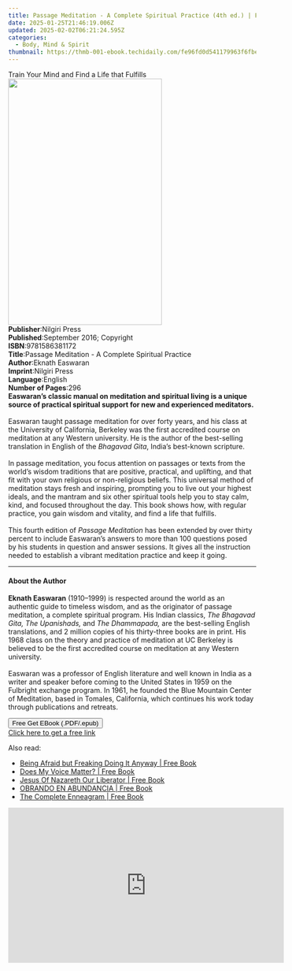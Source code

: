 ```yaml
---
title: Passage Meditation - A Complete Spiritual Practice (4th ed.) | Free Book
date: 2025-01-25T21:46:19.006Z
updated: 2025-02-02T06:21:24.595Z
categories:
  - Body, Mind & Spirit
thumbnail: https://thmb-001-ebook.techidaily.com/fe96fd0d541179963f6fbe77806f7aa76fadadba2b9a05bc0a8d3d793cee02a2.jpg
---
```

<main id="book-container">
  <div class="flex flex-col">
    <div class="book-brief flex-1 py-6 px-4 sm:p-6 md:py-10 md:px-8">
      <!-- brief-->
      <div class="book-brief-main">
        Train Your Mind and Find a Life that Fulfills
      </div>
    </div>
    <div
      class="book-meta-info flex-1 grid gap-4 col-start-1 col-end-3 row-start-1 sm:mb-6 sm:grid-cols-4 lg:gap-6 lg:col-start-2 lg:row-end-6 lg:row-span-6 lg:mb-0"
    >
      <div
        class="book-meta-info-left place-content-center mt-4 p-4 text-sm leading-6 col-start-2 col-span-2 dark:text-slate-400"
      >
        <img
          class="w-full h-500 object-cover rounded-lg sm:h-255 sm:col-span-2 lg:col-span-full"
          src="https://img-001-ebook.techidaily.com/cfc8fe35bb1734ea45c8379ba3bacb2de1bbdfb8bb0240d3a816c600169bde56.jpg"
          alt=""
          width="312"
          height="500"
        />
      </div>
      <div
        class="book-meta-info-right mt-2 col-start-1 row-start-2 col-span-3 self-center"
      >
        <!-- meta data  -->
        <div class="flex flex-col px-4 md:px-8">
          <div class="flex-1">
            <strong>Publisher</strong>:<span class="px-2">Nilgiri Press</span>
          </div>
          <div class="flex-1">
            <strong>Published</strong>:<span class="px-2"
              >September 2016; Copyright</span
            >
          </div>
          <div class="flex-1">
            <strong>ISBN</strong>:<span class="px-2">9781586381172</span>
          </div>
          <div class="flex-1">
            <strong>Title</strong>:<span class="px-2"
              >Passage Meditation - A Complete Spiritual Practice</span
            >
          </div>
          <div class="flex-1">
            <strong>Author</strong>:<span class="px-2">Eknath Easwaran</span>
          </div>
          <div class="flex-1">
            <strong>Imprint</strong>:<span class="px-2">Nilgiri Press</span>
          </div>
          <div class="flex-1">
            <strong>Language</strong>:<span class="px-2">English</span>
          </div>
          <div class="flex-1">
            <strong>Number of Pages</strong>:<span class="px-2">296</span>
          </div>
        </div>
      </div>
    </div>
    <div class="book-description flex-1 py-6 px-4 sm:p-6 md:py-10 md:px-8">
      <div class="book-description-main">
        <div accordion-content="" id="description">
          <b
            >Easwaran’s classic manual on meditation and spiritual living is a
            unique source of practical spiritual support for new and experienced
            meditators.</b
          ><br /><br />Easwaran taught passage meditation for over forty years,
          and his class at the University of California, Berkeley was the first
          accredited course on meditation at any Western university. He is the
          author of the best-selling translation in English of the&nbsp;<i
            >Bhagavad Gita</i
          >, India’s best-known scripture.<br /><br />In passage meditation, you
          focus attention on passages or texts from the world’s wisdom
          traditions that are positive, practical, and uplifting, and that fit
          with your own religious or non-religious beliefs. This universal
          method of meditation stays fresh and inspiring, prompting you to live
          out your highest ideals, and the mantram and six other spiritual tools
          help you to stay calm, kind, and focused throughout the day. This book
          shows how, with regular practice, you gain wisdom and vitality, and
          find a life that fulfills.<br /><br />This fourth edition of&nbsp;<i
            >Passage Meditation</i
          >&nbsp;has been extended by over thirty percent to include Easwaran’s
          answers to more than 100 questions posed by his students in question
          and answer sessions. It gives all the instruction needed to establish
          a vibrant meditation practice and keep it going.
        </div>
        <div class="accordion-fader"></div>
      </div>
    </div>
    <div class="book-excerpts flex-1 py-6 px-4 sm:p-6 md:py-10 md:px-8">
      <!-- excerpts-->
      <div class="book-excerpts-main">
        <hr />
        <h4 class="placeholder placeholder-heading">
          <span>About the Author</span>
        </h4>
        <p>
          <b>Eknath Easwaran</b> (1910–1999) is respected around the world as an
          authentic guide to timeless wisdom, and as the originator of passage
          meditation, a complete spiritual program. His Indian classics,
          <i>The Bhagavad Gita, The Upanishads,</i> and
          <i>The Dhammapada,</i> are the best-selling English translations, and
          2 million copies of his thirty-three books are in print. His 1968
          class on the theory and practice of meditation at UC Berkeley is
          believed to be the first accredited course on meditation at any
          Western university.<br /><br />Easwaran was a professor of English
          literature and well known in India as a writer and speaker before
          coming to the United States in 1959 on the Fulbright exchange program.
          In 1961, he founded the Blue Mountain Center of Meditation, based in
          Tomales, California, which continues his work today through
          publications and retreats.
        </p>
      </div>
    </div>
    <div
      class="book-about-author flex-1 py-6 px-4 sm:p-6 md:py-10 md:px-8"
    ></div>
    <div class="book-free-get flex-1 py-6 px-4 sm:p-6 md:py-10 md:px-8">
      <button
        id="btn-free-get"
        class="bg-blue-500 hover:bg-blue-700 text-white font-bold py-2 px-4 rounded"
      >
        Free Get EBook (.PDF/.epub)
      </button>
      <div id="countdown-display" class="px-2 text-lg mt-2"></div>
      <a
        id="free-link"
        class="hidden bg-blue-500 hover:bg-blue-700 text-white font-bold py-2 px-4 rounded"
        href="https://www.ebooks.com/en-us/book/96466876/passage-meditation-a-complete-spiritual-practice/eknath-easwaran/"
        target="_blank"
        >Click here to get a free link</a
      >
    </div>
    <script>
      let countdownTime = 0;
      let countdownInterval = null;
      document
        .getElementById('btn-free-get')
        .addEventListener('click', startCountdown);
      function startCountdown() {
        countdownTime = new Date().getTime() + 60000 * 3;
        countdownInterval = setInterval(updateCountdown, 1000);
        document.getElementById('btn-free-get').disabled = true;
        document
          .getElementById('btn-free-get')
          .classList.add('bg-gray-500', 'cursor-not-allowed');
      }
      function updateCountdown() {
        let currentTime = new Date().getTime();
        let timeLeft = countdownTime - currentTime;
        let secondsLeft = Math.floor(timeLeft / 1000);
        document.getElementById('countdown-display').innerHTML =
          `Remaining time: ${secondsLeft} seconds.`;
        if (secondsLeft <= 0) {
          clearInterval(countdownInterval);
          document.getElementById('btn-free-get').classList.add('hidden');
          document.getElementById('free-link').classList.remove('hidden');
          document.getElementById('countdown-display').innerHTML = '';
        }
      }
    </script>
  </div>
</main>

<ins class="adsbygoogle"
      style="display:block"
      data-ad-client="ca-pub-7571918770474297"
      data-ad-slot="8358498916"
      data-ad-format="auto"
      data-full-width-responsive="true"></ins>
    

<span class="atpl-alsoreadstyle">Also read:</span>
<div><ul>
<li><a href="https://novels-ebooks.techidaily.com/211429485-9781955312684-being-afraid-but-freaking-doing-it-anyway/"><u>Being Afraid but Freaking Doing It Anyway | Free Book</u></a></li>
<li><a href="https://novels-ebooks.techidaily.com/211427529-9781647422448-does-my-voice-matter/"><u>Does My Voice Matter? | Free Book</u></a></li>
<li><a href="https://novels-ebooks.techidaily.com/211429478-9798893912272-jesus-of-nazareth-our-liberator/"><u>Jesus Of Nazareth Our Liberator | Free Book</u></a></li>
<li><a href="https://novels-ebooks.techidaily.com/211429460-9781958997888-obrando-en-abundancia/"><u>OBRANDO EN ABUNDANCIA | Free Book</u></a></li>
<li><a href="https://novels-ebooks.techidaily.com/211427878-9781938314551-the-complete-enneagram/"><u>The Complete Enneagram | Free Book</u></a></li>
</ul></div>

<!-- affiliate ads begin -->
<iframe width="560" height="315" src="https://www.youtube.com/embed/6kzbT13ds3M?si=hBInu0Or-cX2ANJF" title="YouTube video player" frameborder="0" allow="accelerometer; autoplay; clipboard-write; encrypted-media; gyroscope; picture-in-picture; web-share" referrerpolicy="strict-origin-when-cross-origin" allowfullscreen></iframe>
<!-- affiliate ads end -->

